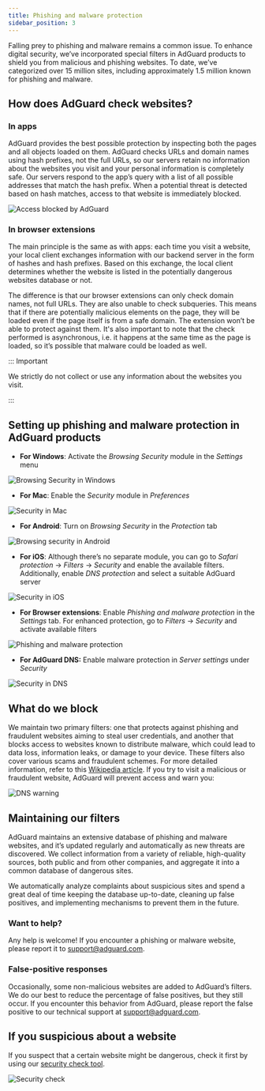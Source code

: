 ```yaml
---
title: Phishing and malware protection
sidebar_position: 3
---
```


Falling prey to phishing and malware remains a common issue. To enhance digital security, we’ve incorporated special filters in AdGuard products to shield you from malicious and phishing websites. To date, we’ve categorized over 15 million sites, including approximately 1.5 million known for phishing and malware.

## How does AdGuard check websites?​

### In apps

AdGuard provides the best possible protection by inspecting both the pages and all objects loaded on them. AdGuard checks URLs and domain names using hash prefixes, not the full URLs, so our servers retain no information about the websites you visit and your personal information is completely safe. Our servers respond to the app’s query with a list of all possible addresses that match the hash prefix. When a potential threat is detected based on hash matches, access to that website is immediately blocked.

![Access blocked by AdGuard](https://cdn.adtidy.org/content/kb/ad_blocker/general/phishing_warning.png)

### In browser extensions

The main principle is the same as with apps: each time you visit a website, your local client exchanges information with our backend server in the form of hashes and hash prefixes. Based on this exchange, the local client determines whether the website is listed in the potentially dangerous websites database or not.

The difference is that our browser extensions can only check domain names, not full URLs. They are also unable to check subqueries. This means that if there are potentially malicious elements on the page, they will be loaded even if the page itself is from a safe domain. The extension won’t be able to protect against them. It's also important to note that the check performed is asynchronous, i.e. it happens at the same time as the page is loaded, so it’s possible that malware could be loaded as well.

::: Important

We strictly do not collect or use any information about the websites you visit.

:::

## Setting up phishing and malware protection in AdGuard products

* **For Windows**: Activate the *Browsing Security* module in the *Settings* menu

![Browsing Security in Windows](https://cdn.adtidy.org/content/kb/ad_blocker/general/windows.png)

* **For Mac**: Enable the *Security* module in *Preferences*

![Security in Mac](https://cdn.adtidy.org/content/kb/ad_blocker/general/bs_mac.png)

* **For Android**: Turn on *Browsing Security* in the *Protection* tab

![Browsing security in Android](https://cdn.adtidy.org/content/kb/ad_blocker/general/bs_android.png?mw=900&mh=600)

* **For iOS**: Although there’s no separate module, you can go to *Safari protection* → *Filters* → *Security* and enable the available filters. Additionally, enable *DNS protection* and select a suitable AdGuard server

![Security in iOS](https://cdn.adtidy.org/content/kb/ad_blocker/general/bs_ios.jpg?mw=900&mh=600)

* **For Browser extensions**: Enable *Phishing and malware protection* in the *Settings* tab. For enhanced protection, go to *Filters* → *Security* and activate available filters

![Phishing and malware protection](https://cdn.adtidy.org/content/kb/ad_blocker/general/extension_protection.png)

* **For AdGuard DNS:** Enable malware protection in *Server settings* under *Security*

![Security in DNS](https://cdn.adtidy.org/content/kb/ad_blocker/general/bs_dns.png)

## What do we block

We maintain two primary filters: one that protects against phishing and fraudulent websites aiming to steal user credentials, and another that blocks access to websites known to distribute malware, which could lead to data loss, information leaks, or damage to your device. These filters also cover various scams and fraudulent schemes. For more detailed information, refer to this [Wikipedia article](https://en.wikipedia.org/wiki/Phishing).
If you try to visit a malicious or fraudulent website, AdGuard will prevent access and warn you:

![DNS warning](https://cdn.adtidy.org/content/kb/ad_blocker/general/bs_diana.png)

## Maintaining our filters

AdGuard maintains an extensive database of phishing and malware websites, and it’s updated regularly and automatically as new threats are discovered. We collect information from a variety of reliable, high-quality sources, both public and from other companies, and aggregate it into a common database of dangerous sites.

We automatically analyze complaints about suspicious sites and spend a great deal of time keeping the database up-to-date, cleaning up false positives, and implementing mechanisms to prevent them in the future.

### Want to help?​

Any help is welcome! If you encounter a phishing or malware website, please report it to <support@adguard.com>.

### False-positive responses​

Occasionally, some non-malicious websites are added to AdGuard’s filters. We do our best to reduce the percentage of false positives, but they still occur. If you encounter this behavior from AdGuard, please report the false positive to our technical support at <support@adguard.com>.

## If you suspicious about a website

If you suspect that a certain website might be dangerous, check it first by using our [security check tool](https://reports.adguard.com/welcome.html).

![Security check](https://cdn.adtidy.org/content/kb/ad_blocker/general/site_warning.png)
